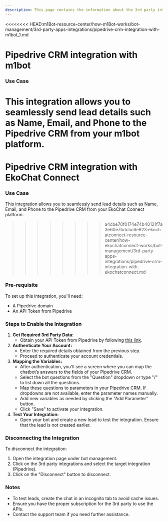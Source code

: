```yaml
---
description: This page contains the information about the 3rd party integrations.
---
```


<<<<<<<< HEAD:m1Bot-resource-center/how-m1Bot-works/bot-management/3rd-party-apps-integrations/pipedrive-crm-integration-with-m1bot_1.md
# Pipedrive CRM integration with m1bot

### Use Case

This integration allows you to seamlessly send lead details such as Name, Email, and Phone to the Pipedrive CRM from your m1bot platform.
========
# Pipedrive CRM integration with EkoChat Connect

### Use Case

This integration allows you to seamlessly send lead details such as Name, Email, and Phone to the Pipedrive CRM from your EkoChat Connect platform.
>>>>>>>> a4cbe70f0174e74b40121f7a3e60e7bdc5c6e923:ekochatconnect-resource-center/how-ekochatconnect-works/bot-management/3rd-party-apps-integrations/pipedrive-crm-integration-with-ekochatconnect.md

### Pre-requisite

To set up this integration, you'll need:

* A Pipedrive domain
* An API Token from Pipedrive

### Steps to Enable the Integration

1. **Get Required 3rd Party Data:**
   * Obtain your API Token from Pipedrive by following [this link](https://pipedrive.readme.io/docs/how-to-find-the-api-token).
2. **Authenticate Your Account:**
   * Enter the required details obtained from the previous step.
   * Proceed to authenticate your account credentials.
3. **Mapping the Variables:**
   * After authentication, you'll see a screen where you can map the chatbot’s answers to the fields of your Pipedrive CRM.
   * Select the bot questions from the "Question" dropdown or type "/" to list down all the questions.
   * Map these questions to parameters in your Pipedrive CRM. If dropdowns are not available, enter the parameter names manually.
   * Add new variables as needed by clicking the "Add Parameter" button.
   * Click "Save" to activate your integration.
4. **Test Your Integration:**
   * Open your bot and create a new lead to test the integration. Ensure that the lead is not created earlier.

### Disconnecting the Integration

To disconnect the integration:

1. Open the integration page under bot management.
2. Click on the 3rd party integrations and select the target integration (Pipedrive).
3. Click on the "Disconnect" button to disconnect.

### Notes

* To test leads, create the chat in an incognito tab to avoid cache issues.
* Ensure you have the proper subscription for the 3rd party to use the APIs.
* Contact the support team if you need further assistance.
